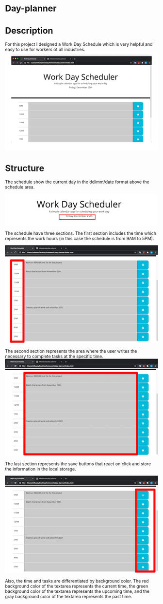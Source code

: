 # Day-planner
# Description
For this project I designed a Work Day Schedule which is very helpful and easy to use for workers of all industries.
<img  src="images/Work day Schedule.png">

# Structure
The schedule show the current day in the dd/mm/date format above the schedule area. 

<img src="images/current-date.png">

The schedule have three sections.
The first section includes the time which represents the work hours (in this case the schedule is from 9AM to 5PM).

<img  src="images/work-hours.png">

The second section represents the area where the user writes the necessary to complete tasks at the specific time. 
<img  src="images/users-tasks.png"> 

The last section represents the save buttons that react on click and store the information in the local storage.

<img  src="images/save-buttons.png">


Also, the time and tasks are differentiated by background color.
The red background color of the textarea represents the current time, the green background color of the textarea represents the upcoming time, and the gray background color of the textarea represents the past time.   